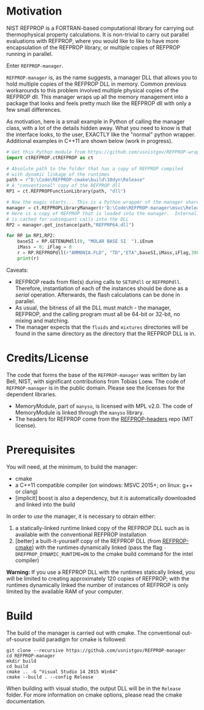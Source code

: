 
# Motivation

NIST REFPROP is a FORTRAN-based computational library for carrying out thermophysical property calculations.  It is non-trivial to carry out parallel evaluations with REFPROP, where you would like to like to have more encapsulation of the REFPROP library, or multiple copies of REFPROP running in parallel.

Enter ``REFPROP-manager``.

``REFPROP-manager`` is, as the name suggests, a manager DLL that allows you to hold multiple copies of the REFPROP DLL in memory.  Common previous workarounds to this problem involved multiple physical copies of the REFPROP dll.  This manager wraps up all the memory management into a package that looks and feels pretty much like the REFPROP dll with only a few small differences.

As motivation, here is a small example in Python of calling the manager class, with a lot of the details hidden away.  What you need to know is that the interface looks, to the user, EXACTLY like the "normal" python wrapper.  Additional examples in C++11 are shown below (work in progress).

``` python
# Get this Python module from https://github.com/usnistgov/REFPROP-wrappers/wrappers/python
import ctREFPROP.ctREFPROP as ct

# Absolute path to the folder that has a copy of REFPROP compiled 
# with dynamic linkage of the runtimes
path = r"D:\Code\REFPROP-cmake\build\10dyn\Release" 
# A "conventional" copy of the REFPROP dll
RP1 = ct.REFPROPFunctionLibrary(path, "dll")

# Now the magic starts... This is a Python wrapper of the manager shared library
manager = ct.REFPROPLibraryManager(r'D:\Code\REFPROP-manager\msvc\Release\REFMAN64.dll')
# Here is a copy of REFPROP that is loaded into the manager.  Internally, the handle
# is cached for subsequent calls into the DLL
RP2 = manager.get_instance(path,"REFPRP64.dll")

for RP in RP1,RP2:
    baseSI = RP.GETENUMdll(0, "MOLAR BASE SI  ").iEnum
    iMass = 0; iFlag = 0
    r = RP.REFPROPdll(r"AMMONIA.FLD", "TD","ETA",baseSI,iMass,iFlag,398.788,7044.7,[1.0]+[0.0]*19)
    print(r)
```

Caveats:

* REFPROP reads from file(s) during calls to ``SETUPdll`` or ``REFPROPdll``.  Therefore, instantiation of each of the instances should be done as a *serial* operation.  Afterwards, the flash calculations can be done in parallel.
* As usual, the bitness of all the DLL must match - the manager, REFPROP, and the calling program must all be 64-bit or 32-bit, no mixing and matching.
* The manager expects that the ``fluids`` and ``mixtures`` directories will be found in the same directory as the directory that the REFPROP DLL is in.

# Credits/License

The code that forms the base of the ``REFPROP-manager`` was written by Ian Bell, NIST, with significant contributions from Tobias Loew.  The code of ``REFPROP-manager`` is in the public domain.  Please see the licenses for the dependent libraries.

* MemoryModule, part of ``manyso``, is licensed with MPL v2.0.  The code of MemoryModule is linked through the ``manyso`` library.
* The headers for REFPROP come from the [REFPROP-headers](https://github.com/CoolProp/REFPROP-headers) repo (MIT license).

# Prerequisites

You will need, at the minimum, to build the manager:

* cmake
* a C++11 compatible compiler (on windows: MSVC 2015+; on linux: g++ or clang)
* [implicit] boost is also a dependency, but it is automatically downloaded and linked into the build

In order to *use* the manager, it is necessary to obtain either:

1. a statically-linked runtime linked copy of the REFPROP DLL such as is available with the conventional REFPROP installation 
2. [better] a built-it-yourself copy of the REFPROP DLL (from [REFPROP-cmake](https://github.com/usnistgov/REFPROP-cmake)) with the runtimes dynamically linked (pass the flag ``-DREFPROP_DYNAMIC_RUNTIME=ON`` to the cmake build command for the intel compiler)

**Warning:**  If you use a REFPROP DLL with the runtimes statically linked, you will be limited to creating approximately 120 copies of REFPROP; with the runtimes dynamically linked the number of instances of REFPROP is only limited by the available RAM of your computer.

# Build

The build of the manager is carried out with cmake.  The conventional out-of-source build paradigm for cmake is followed:

```
git clone --recursive https://github.com/usnistgov/REFPROP-manager
cd REFPROP-manager
mkdir build
cd build
cmake .. -G "Visual Studio 14 2015 Win64"
cmake --build . --config Release
```

When building with visual studio, the output DLL will be in the ``Release`` folder.  For more information on cmake options, please read the cmake documentation.
